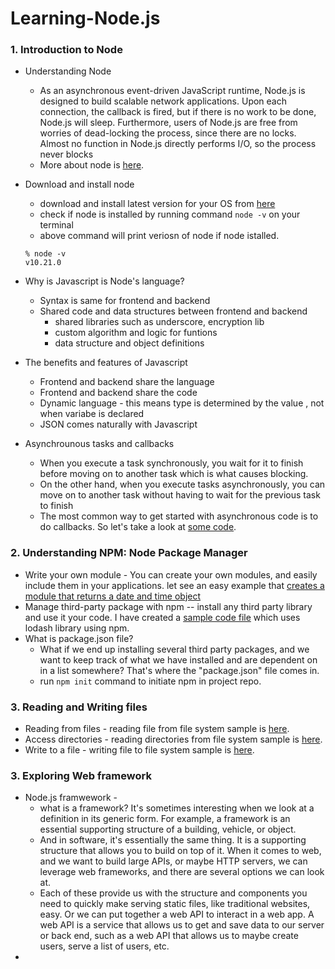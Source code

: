 # Learning-Node.js

### 1. Introduction to Node

- Understanding Node
  - As an asynchronous event-driven JavaScript runtime, Node.js is designed to build scalable network applications. Upon each connection, the callback is fired, but if there is no work to be done, Node.js will sleep.
    Furthermore, users of Node.js are free from worries of dead-locking the process, since there are no locks. Almost no function in Node.js directly performs I/O, so the process never blocks
  - More about node is [here](https://nodejs.org/en/about/).
- Download and install node

  - download and install latest version for your OS from [here](https://nodejs.org/en/)
  - check if node is installed by running command `node -v` on your terminal
  - above command will print veriosn of node if node istalled.

  ```
  % node -v
  v10.21.0
  ```

- Why is Javascript is Node's language?
  - Syntax is same for frontend and backend
  - Shared code and data structures between frontend and backend
    - shared libraries such as underscore, encryption lib
    - custom algorithm and logic for funtions
    - data structure and object definitions
- The benefits and features of Javascript
  - Frontend and backend share the language
  - Frontend and backend share the code
  - Dynamic language - this means type is determined by the value , not when variabe is declared
  - JSON comes naturally with Javascript
- Asynchrounous tasks and callbacks
  - When you execute a task synchronously, you wait for it to finish before moving on to another task which is what causes blocking.
  - On the other hand, when you execute tasks asynchronously, you can move on to another task without having to wait for the previous task to finish
  - The most common way to get started with asynchronous code is to do callbacks. So let's take a look at [some code](./intro-to-node/async-task-and-callback.js).

### 2. Understanding NPM: Node Package Manager

- Write your own module - You can create your own modules, and easily include them in your applications. let see an easy example that [creates a module that returns a date and time object](./understanding-npm/write-your-own-module/)
- Manage third-party package with npm -- install any third party library and use it your code. I have created a [sample code file](understanding-npm/third-party-lib/sample.js) which uses lodash library using npm.
- What is package.json file?
  - What if we end up installing several third party packages, and we want to keep track of what we have installed and are dependent on in a list somewhere? That's where the "package.json" file comes in.
  - run `npm init` command to initiate npm in project repo.

### 3. Reading and Writing files

- Reading from files - reading file from file system sample is [here](./reading-writing-files/readFiles/).
- Access directories - reading directories from file system sample is [here](./reading-writing-files/access-directories/accessDir.js).
- Write to a file - writing file to file system sample is [here](./reading-writing-files/write-a-file/).

### 3. Exploring Web framework

- Node.js framwework -
  - what is a framework? It's sometimes interesting when we look at a definition in its generic form. For example, a framework is an essential supporting structure of a building, vehicle, or object.
  - And in software, it's essentially the same thing. It is a supporting structure that allows you to build on top of it. When it comes to web, and we want to build large APIs, or maybe HTTP servers, we can leverage web frameworks, and there are several options we can look at.
  - Each of these provide us with the structure and components you need to quickly make serving static files, like traditional websites, easy. Or we can put together a web API to interact in a web app. A web API is a service that allows us to get and save data to our server or back end, such as a web API that allows us to maybe create users, serve a list of users, etc.
-
